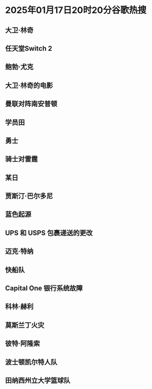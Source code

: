# 2025年01月17日20时20分谷歌热搜

## 大卫·林奇

## 任天堂Switch 2

## 鲍勃·尤克

## 大卫·林奇的电影

## 曼联对阵南安普顿

## 学员田

## 勇士

## 骑士对雷霆

## 某日

## 贾斯汀·巴尔多尼

## 蓝色起源

## UPS 和 USPS 包裹递送的更改

## 迈克·特纳

## 快船队

## Capital One 银行系统故障

## 科林·赫利

## 莫斯兰丁火灾

## 彼特·阿隆索

## 波士顿凯尔特人队

## 田纳西州立大学篮球队

